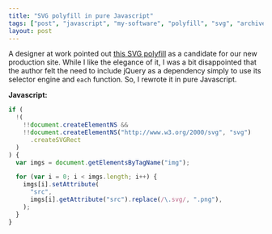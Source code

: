 ```yaml
---
title: "SVG polyfill in pure Javascript"
tags: ["post", "javascript", "my-software", "polyfill", "svg", "archived"]
layout: post
---
```


A designer at work pointed out [this SVG
polyfill](https://github.com/aw2basc/svg-img-polyfill) as a candidate
for our new production site. While I like the elegance of it, I was a
bit disappointed that the author felt the need to include jQuery as a
dependency simply to use its selector engine and `each` function. So, I
rewrote it in pure Javascript.<!--more-->

**Javascript:**

```js
if (
  !(
    !!document.createElementNS &&
    !!document.createElementNS("http://www.w3.org/2000/svg", "svg")
      .createSVGRect
  )
) {
  var imgs = document.getElementsByTagName("img");

  for (var i = 0; i < imgs.length; i++) {
    imgs[i].setAttribute(
      "src",
      imgs[i].getAttribute("src").replace(/\.svg/, ".png"),
    );
  }
}
```
